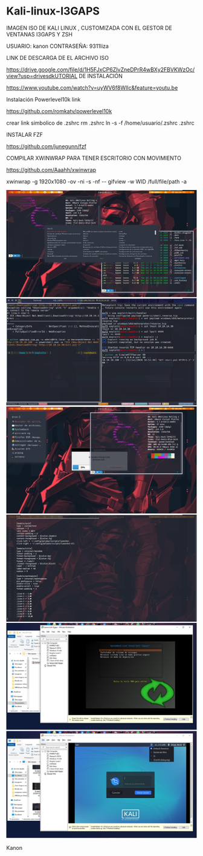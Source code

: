 # Kali-linux-I3GAPS
IMAGEN ISO DE KALI LINUX , CUSTOMIZADA CON EL GESTOR DE VENTANAS I3GAPS Y ZSH

USUARIO: kanon
CONTRASEÑA: 9311liza

LINK DE DESCARGA DE EL ARCHIVO ISO

https://drive.google.com/file/d/1H5FJxCP6ZIvZneDPrR4wBXy2FBVKWzOc/view?usp=drivesdkUTORIAL DE INSTALACIÓN 

https://www.youtube.com/watch?v=uyWV6f8WIlc&feature=youtu.be

Instalación Powerlevel10k link

https://github.com/romkatv/powerlevel10k

crear link simbolico de .zshrc
rm .zshrc
ln -s -f /home/usuario/.zshrc .zshrc 

INSTALAR FZF

https://github.com/junegunn/fzf

COMPILAR XWINWRAP PARA TENER ESCRITORIO CON MOVIMIENTO

https://github.com/Aaahh/xwinwrap

xwinwrap -g 1920x1080 -ov -ni -s -nf -- gifview -w WID /full/file/path -a

<img src="https://github.com/kanonufo/Kali-linux-I3GAPS/blob/master/Screenshot%20(20200722-183703).jpg">
<img src="https://github.com/kanonufo/Kali-linux-I3GAPS/blob/master/Screenshot%20(20200712-165247).jpg">
<img src="https://github.com/kanonufo/Kali-linux-I3GAPS/blob/master/Screenshot%20(20200722-185052).jpg">
<img src="https://github.com/kanonufo/Kali-linux-I3GAPS/blob/master/Screenshot%20(20200722-185347).jpg">
<img src="https://github.com/kanonufo/Kali-linux-I3GAPS/blob/master/Screenshot%20(20200723-011050).jpg">
<img src="https://github.com/kanonufo/Kali-linux-I3GAPS/blob/master/Screenshot%20(20200723-011218).jpg">

Kanon

